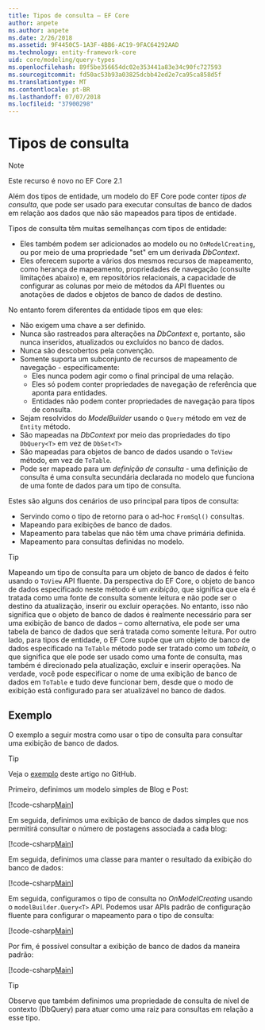 ```yaml
---
title: Tipos de consulta – EF Core
author: anpete
ms.author: anpete
ms.date: 2/26/2018
ms.assetid: 9F4450C5-1A3F-4BB6-AC19-9FAC64292AAD
ms.technology: entity-framework-core
uid: core/modeling/query-types
ms.openlocfilehash: 89f5be356654dc02e353441a83e34c90fc727593
ms.sourcegitcommit: fd50ac53b93a03825dcbb42ed2e7ca95ca858d5f
ms.translationtype: MT
ms.contentlocale: pt-BR
ms.lasthandoff: 07/07/2018
ms.locfileid: "37900298"
---
```

# <a name="query-types"></a>Tipos de consulta
> [!NOTE]
> Este recurso é novo no EF Core 2.1

Além dos tipos de entidade, um modelo do EF Core pode conter _tipos de consulta_, que pode ser usado para executar consultas de banco de dados em relação aos dados que não são mapeados para tipos de entidade.

Tipos de consulta têm muitas semelhanças com tipos de entidade:

- Eles também podem ser adicionados ao modelo ou no `OnModelCreating`, ou por meio de uma propriedade "set" em um derivada _DbContext_.
- Eles oferecem suporte a vários dos mesmos recursos de mapeamento, como herança de mapeamento, propriedades de navegação (consulte limitações abaixo) e, em repositórios relacionais, a capacidade de configurar as colunas por meio de métodos da API fluentes ou anotações de dados e objetos de banco de dados de destino.

No entanto forem diferentes da entidade tipos em que eles:

- Não exigem uma chave a ser definido.
- Nunca são rastreados para alterações na _DbContext_ e, portanto, são nunca inseridos, atualizados ou excluídos no banco de dados.
- Nunca são descobertos pela convenção.
- Somente suporta um subconjunto de recursos de mapeamento de navegação - especificamente:
  - Eles nunca podem agir como o final principal de uma relação.
  - Eles só podem conter propriedades de navegação de referência que aponta para entidades.
  - Entidades não podem conter propriedades de navegação para tipos de consulta.
- Sejam resolvidos do _ModelBuilder_ usando o `Query` método em vez de `Entity` método.
- São mapeadas na _DbContext_ por meio das propriedades do tipo `DbQuery<T>` em vez de `DbSet<T>`
- São mapeadas para objetos de banco de dados usando o `ToView` método, em vez de `ToTable`.
- Pode ser mapeado para um _definição de consulta_ - uma definição de consulta é uma consulta secundária declarada no modelo que funciona de uma fonte de dados para um tipo de consulta.

Estes são alguns dos cenários de uso principal para tipos de consulta:

- Servindo como o tipo de retorno para o ad-hoc `FromSql()` consultas.
- Mapeando para exibições de banco de dados.
- Mapeamento para tabelas que não têm uma chave primária definida.
- Mapeamento para consultas definidas no modelo.

> [!TIP]
> Mapeando um tipo de consulta para um objeto de banco de dados é feito usando o `ToView` API fluente. Da perspectiva do EF Core, o objeto de banco de dados especificado neste método é um _exibição_, que significa que ela é tratada como uma fonte de consulta somente leitura e não pode ser o destino da atualização, inserir ou excluir operações. No entanto, isso não significa que o objeto de banco de dados é realmente necessário para ser uma exibição de banco de dados – como alternativa, ele pode ser uma tabela de banco de dados que será tratada como somente leitura. Por outro lado, para tipos de entidade, o EF Core supõe que um objeto de banco de dados especificado na `ToTable` método pode ser tratado como um _tabela_, o que significa que ele pode ser usado como uma fonte de consulta, mas também é direcionado pela atualização, excluir e inserir operações. Na verdade, você pode especificar o nome de uma exibição de banco de dados em `ToTable` e tudo deve funcionar bem, desde que o modo de exibição está configurado para ser atualizável no banco de dados.

## <a name="example"></a>Exemplo

O exemplo a seguir mostra como usar o tipo de consulta para consultar uma exibição de banco de dados.

> [!TIP]
> Veja o [exemplo](https://github.com/aspnet/EntityFrameworkCore/tree/dev/samples/QueryTypes) deste artigo no GitHub.

Primeiro, definimos um modelo simples de Blog e Post:

[!code-csharp[Main](../../../efcore-repo/samples/QueryTypes/Program.cs#Entities)]

Em seguida, definimos uma exibição de banco de dados simples que nos permitirá consultar o número de postagens associada a cada blog:

[!code-csharp[Main](../../../efcore-repo/samples/QueryTypes/Program.cs#View)]

Em seguida, definimos uma classe para manter o resultado da exibição do banco de dados:

[!code-csharp[Main](../../../efcore-repo/samples/QueryTypes/Program.cs#QueryType)]

Em seguida, configuramos o tipo de consulta no _OnModelCreating_ usando o `modelBuilder.Query<T>` API.
Podemos usar APIs padrão de configuração fluente para configurar o mapeamento para o tipo de consulta:

[!code-csharp[Main](../../../efcore-repo/samples/QueryTypes/Program.cs#Configuration)]

Por fim, é possível consultar a exibição de banco de dados da maneira padrão:

[!code-csharp[Main](../../../efcore-repo/samples/QueryTypes/Program.cs#Query)]

> [!TIP]
> Observe que também definimos uma propriedade de consulta de nível de contexto (DbQuery) para atuar como uma raiz para consultas em relação a esse tipo.
